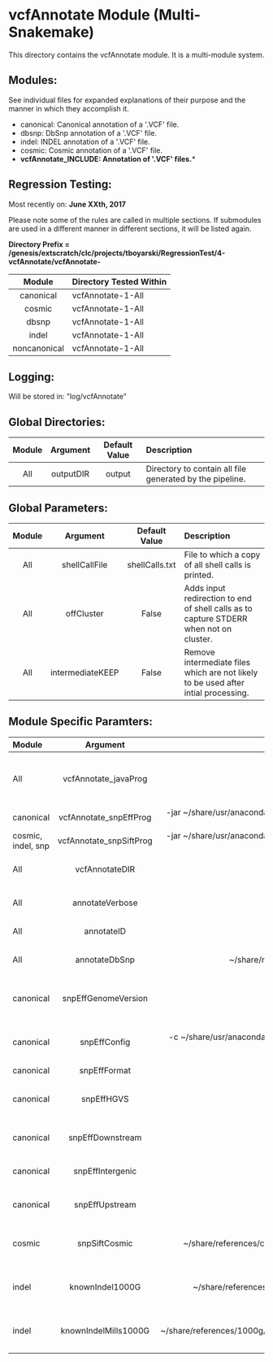 # vcfAnnotate Module (Multi-Snakemake)
This directory contains the vcfAnnotate module. It is a multi-module system.

## Modules:
See individual files for expanded explanations of their purpose and the manner in which they accomplish it.
* canonical: Canonical annotation of a '.VCF' file.
* dbsnp: DbSnp annotation of a '.VCF' file.
* indel: INDEL annotation of a '.VCF' file.
* cosmic: Cosmic annotation of a '.VCF' file.
* **vcfAnnotate_INCLUDE: Annotation of '.VCF' files.***

 ## Regression Testing:
 Most recently on: **June XXth, 2017**

 Please note some of the rules are called in multiple sections. If submodules are used in a different
 manner in different sections, it will be listed again.

 **Directory Prefix = /genesis/extscratch/clc/projects/tboyarski/RegressionTest/4-vcfAnnotate/vcfAnnotate-**

 Module | Directory Tested Within
 :--------: | :--------
canonical | vcfAnnotate-1-All
cosmic | vcfAnnotate-1-All
dbsnp | vcfAnnotate-1-All
indel | vcfAnnotate-1-All
noncanonical | vcfAnnotate-1-All

## Logging:
Will be stored in: "log/vcfAnnotate"

## Global Directories:
Module | Argument | Default Value | Description
:--------: | :--------: | :--------: | :--------
All | outputDIR | output | Directory to contain all file generated by the pipeline.

## Global Parameters:
Module | Argument | Default Value | Description
:--------: | :--------: | :--------: | :--------
All | shellCallFile | shellCalls.txt | File to which a copy of all shell calls is printed.
All | offCluster | False | Adds input redirection to end of shell calls as to capture STDERR when not on cluster.
All | intermediateKEEP | False | Remove intermediate files which are not likely to be used after intial processing.

## Module Specific Paramters:
Module | Argument | Default Value | Description
:--------- | :--------: | :--------: | :--------
All | vcfAnnotate_javaProg | java -Xmx2G | Java version and the amount of memory it can use.
canonical | vcfAnnotate_snpEffProg | -jar ~/share/usr/anaconda/4.3.0/envs/CentOS5-Compatible/share/snpeff-4.1l-0/snpEff.jar | SnpEff program.
cosmic, indel, snp | vcfAnnotate_snpSiftProg | -jar ~/share/usr/anaconda/4.3.0/envs/CentOS5-Compatible/share/snpeff-4.1l-0/SnpSift.jar | SnpSift program.
All | vcfAnnotateDIR | vcfAnnotate | Directory to store annotated files.
All | annotateVerbose | -v | Turn on verbose output.
All | annotateID | -id | Turn on ID annotation.
All | annotateDbSnp | ~/share/references/dbsnp/dbsnp_137.hg19.vcf | Comparison database of SNPs.
canonical | snpEffGenomeVersion | GRCh37.72 | Version of reference genome to be used.
canonical | snpEffConfig | -c ~/share/usr/anaconda/4.3.0/envs/CentOS5-Compatible/share/snpeff-4.1l-0/snpEff.config | Config file to look up reference genome.
canonical | snpEffFormat | -i vcf | Output format.
canonical | snpEffHGVS | -hgvs | HGVS annotations for amino acid sub-field.
canonical | snpEffDownstream | -no-downstream | Do not show DOWNSTREAM changes.
canonical | snpEffIntergenic | -no-intergenic | Do not show INTERGENIC changes.
canonical | snpEffUpstream | -no-upstream | Do not show UPSTREAM changes.
cosmic | snpSiftCosmic | ~/share/references/cosmic/CosmicCodingMuts_v68.hg19.fixed.sort.vcf | Cosmic '.VCF' file database for comparison.
indel | knownIndel1000G | ~/share/references/1000g/1000G_phase1.indels.hg19.with_id.vcf | 1000G database file for comparison.
indel | knownIndelMills1000G | ~/share/references/1000g/Mills_and_1000G_gold_standard.indels.hg19.with_id.vcf | Mills_1000G database file for comparison.
